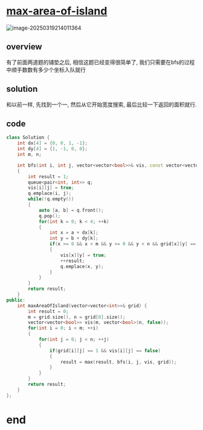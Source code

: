 # [max-area-of-island](https://leetcode.cn/problems/max-area-of-island)

![image-20250319214011364](https://md-wind.oss-cn-nanjing.aliyuncs.com/md/20250319214011482.png)

## overview

有了前面两道题的铺垫之后, 相信这题已经变得很简单了, 我们只需要在bfs的过程中顺手数数有多少个坐标入队就行

## solution

和以前一样, 先找到一个一, 然后从它开始宽度搜索, 最后比较一下返回的面积就行.

## code

```cpp
class Solution {
    int dx[4] = {0, 0, 1, -1};
    int dy[4] = {1, -1, 0, 0};
    int m, n;

    int bfs(int i, int j, vector<vector<bool>>& vis, const vector<vector<int>>& grid)
    {
        int result = 1;
        queue<pair<int, int>> q;
        vis[i][j] = true;
        q.emplace(i, j);
        while(!q.empty())
        {
            auto [a, b] = q.front();
            q.pop();
            for(int k = 0; k < 4; ++k)
            {
                int x = a + dx[k];
                int y = b + dy[k];
                if(x >= 0 && x < m && y >= 0 && y < n && grid[x][y] == 1 && vis[x][y] == false)
                {
                    vis[x][y] = true;
                    ++result;
                    q.emplace(x, y);
                }
            }
        }
        return result;
    }
public:
    int maxAreaOfIsland(vector<vector<int>>& grid) {
        int result = 0;
        m = grid.size(), n = grid[0].size();
        vector<vector<bool>> vis(m, vector<bool>(n, false));
        for(int i = 0; i < m; ++i)
        {
            for(int j = 0; j < n; ++j)
            {
                if(grid[i][j] == 1 && vis[i][j] == false)
                {
                    result = max(result, bfs(i, j, vis, grid));
                }
            }
        }
        return result;
    }
};
```

# end